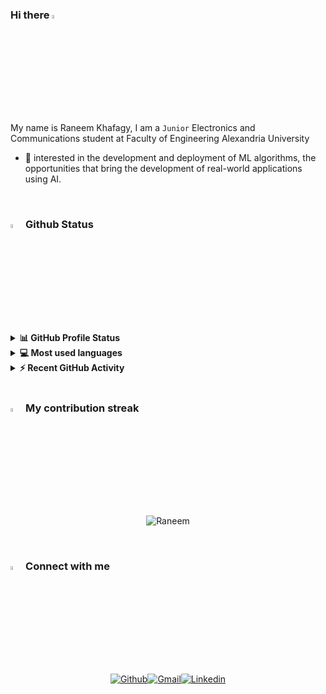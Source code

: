 ### Hi there <img src="https://media.giphy.com/media/w1OBpBd7kJqHrJnJ13/giphy.gif" width="4%"> 
My name is Raneem Khafagy, I am a `Junior`  Electronics and Communications student  at Faculty of Engineering Alexandria University
- 🔭 interested in the development and deployment of ML algorithms, the opportunities that bring the development of real-world applications using AI.
<!-- - ⚡ I’m skilled in Mobile App Development Using Flutter framework and full stack development using Laravel  -->
<!-- - 📫 How to reach me: raneemkhafagy@gmail.com -->
  
<br>

### <img src="https://media.giphy.com/media/iY8CRBdQXODJSCERIr/giphy.gif" width="4%"> Github Status

<details>
  <summary><b>📊 GitHub Profile Status</b></summary>
  <p align="center">
    <a href="https://github.com/anuraghazra/github-readme-stats"><img alt="Raneem's Github Stats" src="https://github-readme-stats.vercel.app/api?username=Raneem-Khafagy&show_icons=true&count_private=true&hide_border=true&theme=algolia" height="192px"/></a>
</details>

<details> 
  <summary><b>💻 Most used languages</b></summary>
  <p align="center">
  &nbsp;
	  <img src="https://github-readme-stats.vercel.app/api/top-langs?username=Raneem-Khafagy&langs_count=10&show_icons=true&locale=en&layout=compact&hide_border=true&theme=algolia" alt="Raneem" height="192px"/>
</details>

<details> 
  <summary><b>⚡ Recent GitHub Activity</b></summary>
  <p align="center">
    <a href="https://github.com/Raneem-Khafagy"><img alt="Raneem's Activity Graph" src="https://activity-graph.herokuapp.com/graph?username=Raneem-Khafagy&custom_title=Raneem's%20Contribution%20Graph&theme=react-dark&hide_border=true" /></a>
</details>

<br>

### <img src="https://media.giphy.com/media/VIE8BijRkECoGB9vuM/giphy.gif" width="4%">  My contribution streak
<p align="center"><img src="https://github-readme-streak-stats.herokuapp.com/?user=Raneem-Khafagy&hide_border=true&theme=algolia&layout=compact" alt="Raneem" /></p>

<br>

### <img src="https://media.giphy.com/media/efUQrWLjbgji5u1Ove/giphy.gif" width="4%"> Connect with me

<center>

[![Github](https://img.shields.io/static/v1?label=&message=Github&color=black&style=flat&logo=github)](https://github.com/Raneem-Khafagy)[![Gmail](https://img.shields.io/static/v1?label=Gmail&labelColor=EA0008&message=raneemkhafagy@gmail.com&color=555555&style=flat&logo=gmail&logoColor=white)](raneemkhafagy@gmail.com)[![Linkedin](https://img.shields.io/static/v1?label=&message=Linkedin&color=0E7FBF&&&style=flat&logo=linkedin&logoColor=white)](https://www.linkedin.com/in/raneem-khafagy/)

</center>


<!--
Here are some ideas to get you started:
- 🔭 I’m currently working on ...
- 🌱 I’m currently learning ...
- 👯 I’m looking to collaborate on ...
- 🤔 I’m looking for help with ...
- 💬 Ask me about ...
- 📫 How to reach me: ...
- 😄 Pronouns: ...
- ⚡ Fun fact: ...
-->
